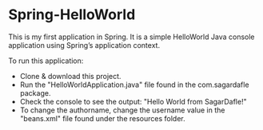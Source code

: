# Spring-HelloWorld

This is my first application in Spring. It is a simple HelloWorld Java console application using Spring’s application context.

To run this application:
- Clone & download this project.
- Run the "HelloWorldApplication.java" file found in the com.sagardafle package. 
- Check the console to see the output:  "Hello World from SagarDafle!"
- To change the authorname, change the username value in the "beans.xml" file found under the resources folder.
